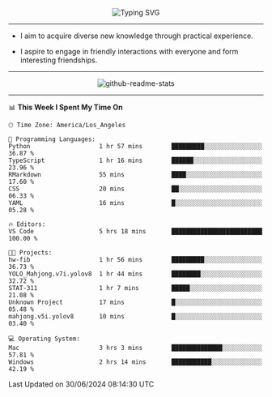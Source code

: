 <p align="center">
  <img src="https://readme-typing-svg.demolab.com?font=Fira+Code&weight=500&size=32&duration=2500&pause=1600&center=true&vCenter=true&random=false&width=1024&height=64&lines=Hi+there+%F0%9F%91%8B;I'm+delighted+you+could+make+it+here+%F0%9F%8E%89;I'm+Harry%2C+a+college+student+still+finding+my+way" alt="Typing SVG" />
</p>


---


- I aim to acquire diverse new knowledge through practical experience.

- I aspire to engage in friendly interactions with everyone and form interesting friendships.


---


<p align="center">
  <img src="https://github-readme-stats.vercel.app/api?username=Harry-Jing&show_icons=true" alt="github-readme-stats"/>
</p>


---

<!--START_SECTION:waka-->
📊 **This Week I Spent My Time On** 

```text
🕑︎ Time Zone: America/Los_Angeles

💬 Programming Languages: 
Python                   1 hr 57 mins        █████████░░░░░░░░░░░░░░░░   36.87 % 
TypeScript               1 hr 16 mins        ██████░░░░░░░░░░░░░░░░░░░   23.96 % 
RMarkdown                55 mins             ████░░░░░░░░░░░░░░░░░░░░░   17.60 % 
CSS                      20 mins             ██░░░░░░░░░░░░░░░░░░░░░░░   06.33 % 
YAML                     16 mins             █░░░░░░░░░░░░░░░░░░░░░░░░   05.28 % 

🔥 Editors: 
VS Code                  5 hrs 18 mins       █████████████████████████   100.00 % 

🐱‍💻 Projects: 
hw-fib                   1 hr 56 mins        █████████░░░░░░░░░░░░░░░░   36.73 % 
YOLO_Mahjong.v7i.yolov8  1 hr 44 mins        ████████░░░░░░░░░░░░░░░░░   32.72 % 
STAT-311                 1 hr 7 mins         █████░░░░░░░░░░░░░░░░░░░░   21.08 % 
Unknown Project          17 mins             █░░░░░░░░░░░░░░░░░░░░░░░░   05.48 % 
mahjong.v5i.yolov8       10 mins             █░░░░░░░░░░░░░░░░░░░░░░░░   03.40 % 

💻 Operating System: 
Mac                      3 hrs 3 mins        ██████████████░░░░░░░░░░░   57.81 % 
Windows                  2 hrs 14 mins       ███████████░░░░░░░░░░░░░░   42.19 % 
```


 Last Updated on 30/06/2024 08:14:30 UTC
<!--END_SECTION:waka-->
